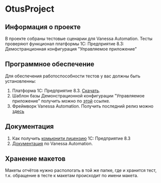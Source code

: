 # OtusProject
## Информация о проекте
В проекте собраны тестовые сценарии для Vanessa Automation. Тесты проверяют функционал платформы 1С: Предприятие 8.3: Демостранционная конфигурация "Управляемое приложение"
## Программное обеспечение
Для обеспечения работоспособности тестов у вас должны быть установленны:
1. Платформа 1С: Предприятие 8.3. [Скачать](https://developer.1c.ru/applications/Console?state=community).
2. Шаблон базы Демонстрационной конфигурации "Управляемое приложение" получить можно по [этой](https://its.1c.ru/db/metod8dev/content/5028/hdoc) ссылке.
3. Фреймворк Vanessa Automation. Получить последний релиз можно [здесь](https://github.com/Pr-Mex/vanessa-automation/releases)
## Документация
1. Как получить [комьюнити лицензию](https://v8.1c.ru/podderzhka-i-obuchenie/uchebnye-versii/https:/v8.1c.ru/podderzhka-i-obuchenie/uchebnye-versii/https:/v8.1c.ru/podderzhka-i-obuchenie/uchebnye-versii/) 1С: Предприятие 8.3
2. [Документация](https://pr-mex.github.io/vanessa-automation/dev/) по Vanessa Automation.
## Хранение макетов
Макеты отчётов нужно распологать в той же папке, где и хранится тест, т.к. обращение в тесте к макетам происходит по имени макета.
